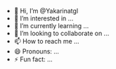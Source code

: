 - 👋 Hi, I’m @Yakarinatgl
- 👀 I’m interested in ...
- 🌱 I’m currently learning ...
- 💞️ I’m looking to collaborate on ...
- 📫 How to reach me ...
- 😄 Pronouns: ...
- ⚡ Fun fact: ...

<!---
Yakarinatgl/Yakarinatgl is a ✨ special ✨ repository because its `README.md` (this file) appears on your GitHub profile.
You can click the Preview link to take a look at your changes.
--->
